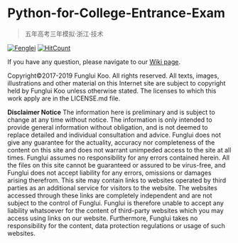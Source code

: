 # Python-for-College-Entrance-Exam
> 五年高考三年模拟·浙江·技术

[![Fenglei](https://img.shields.io/badge/Copyright-Fenglei%20Gu-blue.svg)](https://i6.cims.nyu.edu/~fg1121/index.htm)
[![HitCount](http://hits.dwyl.io/FungluiKoo/Python-for-College-Entrance-Exam.svg)](http://hits.dwyl.io/FungluiKoo/Python-for-College-Entrance-Exam)

If you have any question, please navigate to our [Wiki page](https://github.com/FungluiKoo/Python-for-College-Entrance-Exam/wiki).

Copyright©2017-2019 Funglui Koo. All rights reserved.
All texts, images, illustrations and other material on this Internet site are subject to copyright held by Funglui Koo unless otherwise stated. The licenses to which this work apply are in the LICENSE.md file.

**Disclaimer Notice**
The information here is preliminary and is subject to change at any time without notice. The information is only intended to provide general information without obligation, and is not deemed to replace detailed and individual consultation and advice.
Funglui does not give any guarantee for the actuality, accuracy nor completeness of the content on this site and does not warrant unimpeded access to the site at all times. Funglui assumes no responsibility for any errors contained herein.
All the files on this site cannot be guaranteed or assured to be virus-free, and Funglui does not accept liability for any errors, omissions or damages arising therefrom.
This site may contain links to websites operated by third parties as an additional service for visitors to the website. The websites accessed through these links are completely independent and are not subject to the control of Funglui. Funglui is therefore unable to accept any liability whatsoever for the content of third-party websites which you may access using links on our website. Furthermore, Funglui takes no responsibility for the content, data protection regulations or usage of such websites. 
